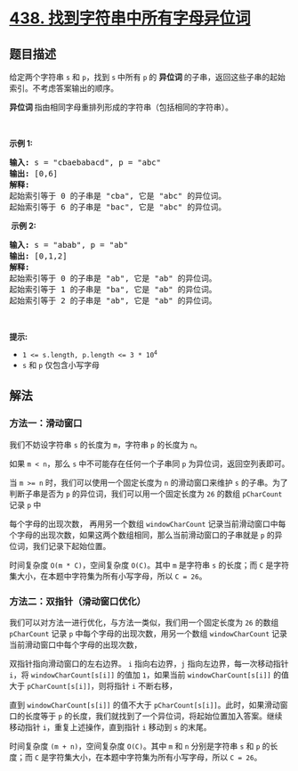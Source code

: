 # [438. 找到字符串中所有字母异位词](https://leetcode.cn/problems/find-all-anagrams-in-a-string)

## 题目描述

<!-- 这里写题目描述 -->

<p>给定两个字符串&nbsp;<code>s</code>&nbsp;和 <code>p</code>，找到&nbsp;<code>s</code><strong>&nbsp;</strong>中所有&nbsp;<code>p</code><strong>&nbsp;</strong>的&nbsp;<strong>异位词&nbsp;</strong>的子串，返回这些子串的起始索引。不考虑答案输出的顺序。</p>

<p><strong>异位词 </strong>指由相同字母重排列形成的字符串（包括相同的字符串）。</p>

<p>&nbsp;</p>

<p><strong>示例&nbsp;1:</strong></p>

<pre>
<strong>输入: </strong>s = "cbaebabacd", p = "abc"
<strong>输出: </strong>[0,6]
<strong>解释:</strong>
起始索引等于 0 的子串是 "cba", 它是 "abc" 的异位词。
起始索引等于 6 的子串是 "bac", 它是 "abc" 的异位词。
</pre>

<p><strong>&nbsp;示例 2:</strong></p>

<pre>
<strong>输入: </strong>s = "abab", p = "ab"
<strong>输出: </strong>[0,1,2]
<strong>解释:</strong>
起始索引等于 0 的子串是 "ab", 它是 "ab" 的异位词。
起始索引等于 1 的子串是 "ba", 它是 "ab" 的异位词。
起始索引等于 2 的子串是 "ab", 它是 "ab" 的异位词。
</pre>

<p>&nbsp;</p>

<p><strong>提示:</strong></p>

<ul>
	<li><code>1 &lt;= s.length, p.length &lt;= 3 * 10<sup>4</sup></code></li>
	<li><code>s</code>&nbsp;和&nbsp;<code>p</code>&nbsp;仅包含小写字母</li>
</ul>

## 解法

<!-- 这里可写通用的实现逻辑 -->


### 方法一：滑动窗口

我们不妨设字符串 `s` 的长度为 `m`，字符串 `p` 的长度为 `n`。

如果 `m < n`，那么 `s` 中不可能存在任何一个子串同 `p` 为异位词，返回空列表即可。

当 `m >= n` 时，我们可以使用一个固定长度为 `n` 的滑动窗口来维护 `s` 的子串。为了判断子串是否为 `p` 的异位词，我们可以用一个固定长度为 `26` 的数组 `pCharCount` 记录 `p` 中

每个字母的出现次数， 再用另一个数组 `windowCharCount` 记录当前滑动窗口中每个字母的出现次数，如果这两个数组相同，那么当前滑动窗口的子串就是 `p` 的异位词，我们记录下起始位置。

时间复杂度 `O(m * C)`，空间复杂度 `O(C)`。其中 `m` 是字符串 `s` 的长度；而 `C` 是字符集大小，在本题中字符集为所有小写字母，所以 `C = 26`。

### 方法二：双指针（滑动窗口优化）

我们可以对方法一进行优化，与方法一类似，我们用一个固定长度为 `26` 的数组 `pCharCount` 记录 `p` 中每个字母的出现次数，用另一个数组 `windowCharCount` 记录当前滑动窗口中每个字母的出现次数，

双指针指向滑动窗口的左右边界。 `i` 指向右边界，`j` 指向左边界，每一次移动指针 `i`，将 `windowCharCount[s[i]]` 的值加 `1`，如果当前 `windowCharCount[s[i]]` 的值大于 `pCharCount[s[i]]`，则将指针 `i` 不断右移，

直到 `windowCharCount[s[i]]` 的值不大于 `pCharCount[s[i]]`。此时，如果滑动窗口的长度等于 `p` 的长度，我们就找到了一个异位词，将起始位置加入答案。继续移动指针 `i`，重复上述操作，直到指针 `i` 移动到 `s` 的末尾。

时间复杂度 `(m + n)`，空间复杂度 `O(C)`。其中 `m` 和 `n` 分别是字符串 `s` 和 `p` 的长度；而 `C` 是字符集大小，在本题中字符集为所有小写字母，所以 `C = 26`。

